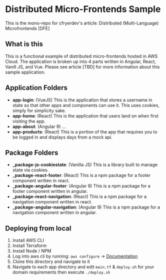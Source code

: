 # Distributed Micro-Frontends Sample
This is the mono-repo for cfryerdev's article: Distributed (Multi-Language) Microfrontends [DFE]

## What is this
This is a functional example of distributed micro-frontends hosted in AWS Cloud. The application is broken up into 4 parts written in Angular, React, Vanill JS, and Vue. Please see article [TBD] for more information about this sample application.

## Application Folders

* **app-login**: (VueJS) This is the application that stores a username in state so that other apps and components can use it. This uses cookies, simply for simplicity sake.
* **app-home**: (React) This is the application that users land on when first visiting the app.
* **app-about**: (Angular 9) ...
* **app-products**: (React) This is a portion of the app that requires you to be logged in and displays days from a mock api.

## Package Folders

* **_package-js-cookiestate**: (Vanilla JS) This is a library built to manage state via cookies.
* **_package-react-footer**: (React) This is a npm package for a footer component written in react.
* **_package-angular-footer**: (Angular 9) This is a npm package for a footer component written in angular.
* **_package-react-navigation**: (React) This is a npm package for a navigation component written in react.
* **_package-angular-navigation**: (Angular 9) This is a npm package for a navigation component written in angular.

## Deploying from local

1) Install AWS CLI
2) Install Terraform
3) Install Node / NPM
4) Log into aws cli by running: `aws configure` -> [Documentation](https://docs.aws.amazon.com/cli/latest/userguide/cli-chap-configure.html)
5) Clone this directory and navigate to it
6) Navigate to each app directory and edit `main.tf` & `deploy.sh` for your domain requirements then execute `./deploy.sh`